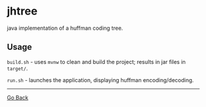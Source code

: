 # jhtree
java implementation of a huffman coding tree.

## Usage
`build.sh` - uses `mvnw` to clean and build the project; results in jar files in `target/`.

`run.sh` - launches the application, displaying huffman encoding/decoding.

---
[Go Back](..)

